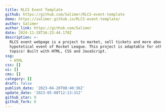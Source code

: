 ```yaml
---
title: RLCS Event Template
github: https://github.com/Salimer/RLCS-event-template
demo: https://salimer.github.io/RLCS-event-template/
author: Salimer
author_link: https://github.com/Salimer
date: 2024-11-28T16:23:44.178Z
description: >-
  RLCS event webpage is a project to market, sell tickets and more about a
  hypotetical event of Rocket League. This project is adaptable for other
  topics! Built with HTML, CSS and JavaScript.
ssg:
  - HTML
css: []
ui: []
cms: []
category: []
draft: false
publish_date: '2023-04-20T08:40:36Z'
update_date: '2023-05-08T12:13:31Z'
github_star: 9
github_fork: 0
---
```


